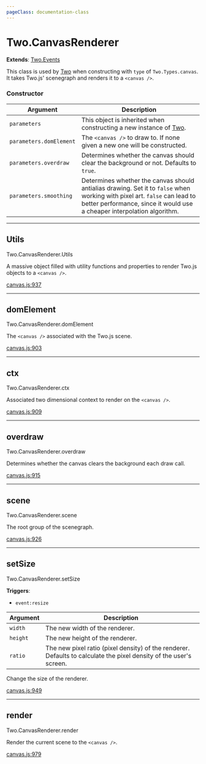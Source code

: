 ```yaml
---
pageClass: documentation-class
---
```


# Two.CanvasRenderer


<div class="extends">

__Extends__: [Two.Events](/documentation/events/)

</div>


This class is used by [Two](/documentation/) when constructing with `type` of `Two.Types.canvas`. It takes Two.js' scenegraph and renders it to a `<canvas />`.


<div class="meta">
  <custom-button text="Source" type="source" href="https://github.com/jonobr1/two.js/blob/dev/src/renderers/canvas.js" />
</div>



### Constructor


| Argument | Description |
| ---- | ----------- |
|  `parameters`  | This object is inherited when constructing a new instance of [Two](/documentation/). |
|  `parameters.domElement`  | The `<canvas />` to draw to. If none given a new one will be constructed. |
|  `parameters.overdraw`  | Determines whether the canvas should clear the background or not. Defaults to `true`. |
|  `parameters.smoothing`  | Determines whether the canvas should antialias drawing. Set it to `false` when working with pixel art. `false` can lead to better performance, since it would use a cheaper interpolation algorithm. |



---

<div class="static member ">

## Utils
<span class="longname">Two.CanvasRenderer.Utils</span>








<div class="properties">

A massive object filled with utility functions and properties to render Two.js objects to a `<canvas />`.

</div>








<div class="meta">

  [canvas.js:937](https://github.com/jonobr1/two.js/blob/dev/src/renderers/canvas.js#L937)

</div>






</div>



---

<div class="instance member ">

## domElement
<span class="longname">Two.CanvasRenderer.domElement</span>








<div class="properties">

The `<canvas />` associated with the Two.js scene.

</div>








<div class="meta">

  [canvas.js:903](https://github.com/jonobr1/two.js/blob/dev/src/renderers/canvas.js#L903)

</div>






</div>



---

<div class="instance member ">

## ctx
<span class="longname">Two.CanvasRenderer.ctx</span>








<div class="properties">

Associated two dimensional context to render on the `<canvas />`.

</div>








<div class="meta">

  [canvas.js:909](https://github.com/jonobr1/two.js/blob/dev/src/renderers/canvas.js#L909)

</div>






</div>



---

<div class="instance member ">

## overdraw
<span class="longname">Two.CanvasRenderer.overdraw</span>








<div class="properties">

Determines whether the canvas clears the background each draw call.

</div>








<div class="meta">

  [canvas.js:915](https://github.com/jonobr1/two.js/blob/dev/src/renderers/canvas.js#L915)

</div>






</div>



---

<div class="instance member ">

## scene
<span class="longname">Two.CanvasRenderer.scene</span>








<div class="properties">

The root group of the scenegraph.

</div>








<div class="meta">

  [canvas.js:926](https://github.com/jonobr1/two.js/blob/dev/src/renderers/canvas.js#L926)

</div>






</div>



---

<div class="instance function ">

## setSize
<span class="longname">Two.CanvasRenderer.setSize</span>






<div class="fires">

__Triggers__:

+ `event:resize`

</div>





<div class="params">

| Argument | Description |
| ---- | ----------- |
|  `width`  | The new width of the renderer. |
|  `height`  | The new height of the renderer. |
|  `ratio`  | The new pixel ratio (pixel density) of the renderer. Defaults to calculate the pixel density of the user's screen. |
</div>




<div class="description">

Change the size of the renderer.

</div>



<div class="meta">

  [canvas.js:949](https://github.com/jonobr1/two.js/blob/dev/src/renderers/canvas.js#L949)

</div>






</div>



---

<div class="instance function ">

## render
<span class="longname">Two.CanvasRenderer.render</span>













<div class="description">

Render the current scene to the `<canvas />`.

</div>



<div class="meta">

  [canvas.js:979](https://github.com/jonobr1/two.js/blob/dev/src/renderers/canvas.js#L979)

</div>






</div>


